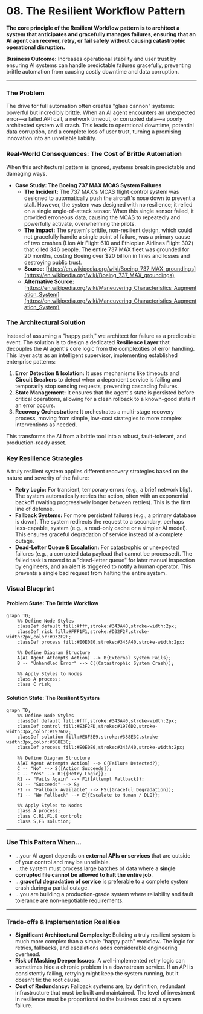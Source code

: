 # 08. The Resilient Workflow Pattern

**The core principle of the Resilient Workflow pattern is to architect a system that anticipates and gracefully manages failures, ensuring that an AI agent can recover, retry, or fail safely without causing catastrophic operational disruption.**

**Business Outcome:** Increases operational stability and user trust by ensuring AI systems can handle predictable failures gracefully, preventing brittle automation from causing costly downtime and data corruption.

---

### The Problem

The drive for full automation often creates "glass cannon" systems: powerful but incredibly brittle. When an AI agent encounters an unexpected error—a failed API call, a network timeout, or corrupted data—a poorly architected system will crash. This leads to operational downtime, potential data corruption, and a complete loss of user trust, turning a promising innovation into an unreliable liability.

### Real-World Consequences: The Cost of Brittle Automation

When this architectural pattern is ignored, systems break in predictable and damaging ways.

- **Case Study: The Boeing 737 MAX MCAS System Failures**
  - **The Incident:** The 737 MAX's MCAS flight control system was designed to automatically push the aircraft's nose down to prevent a stall. However, the system was designed with no resilience; it relied on a single angle-of-attack sensor. When this single sensor failed, it provided erroneous data, causing the MCAS to repeatedly and powerfully activate, overwhelming the pilots.
  - **The Impact:** The system's brittle, non-resilient design, which could not gracefully handle a single point of failure, was a primary cause of two crashes (Lion Air Flight 610 and Ethiopian Airlines Flight 302) that killed 346 people. The entire 737 MAX fleet was grounded for 20 months, costing Boeing over $20 billion in fines and losses and destroying public trust.
  - **Source:** [https://en.wikipedia.org/wiki/Boeing_737_MAX_groundings](https://en.wikipedia.org/wiki/Boeing_737_MAX_groundings)
  - **Alternative Source:** [https://en.wikipedia.org/wiki/Maneuvering_Characteristics_Augmentation_System](https://en.wikipedia.org/wiki/Maneuvering_Characteristics_Augmentation_System)

### The Architectural Solution

Instead of assuming a "happy path," we architect for failure as a predictable event. The solution is to design a dedicated **Resilience Layer** that decouples the AI agent's core logic from the complexities of error handling. This layer acts as an intelligent supervisor, implementing established enterprise patterns:

1.  **Error Detection & Isolation:** It uses mechanisms like timeouts and **Circuit Breakers** to detect when a dependent service is failing and temporarily stop sending requests, preventing cascading failures.
2.  **State Management:** It ensures that the agent's state is persisted before critical operations, allowing for a clean rollback to a known-good state if an error occurs.
3.  **Recovery Orchestration:** It orchestrates a multi-stage recovery process, moving from simple, low-cost strategies to more complex interventions as needed.

This transforms the AI from a brittle tool into a robust, fault-tolerant, and production-ready asset.

### Key Resilience Strategies

A truly resilient system applies different recovery strategies based on the nature and severity of the failure:

- **Retry Logic:** For transient, temporary errors (e.g., a brief network blip). The system automatically retries the action, often with an exponential backoff (waiting progressively longer between retries). This is the first line of defense.
- **Fallback Systems:** For more persistent failures (e.g., a primary database is down). The system redirects the request to a secondary, perhaps less-capable, system (e.g., a read-only cache or a simpler AI model). This ensures graceful degradation of service instead of a complete outage.
- **Dead-Letter Queue & Escalation:** For catastrophic or unexpected failures (e.g., a corrupted data payload that cannot be processed). The failed task is moved to a "dead-letter queue" for later manual inspection by engineers, and an alert is triggered to notify a human operator. This prevents a single bad request from halting the entire system.

### Visual Blueprint

#### Problem State: The Brittle Workflow

```mermaid
graph TD;
    %% Define Node Styles
    classDef default fill:#fff,stroke:#343A40,stroke-width:2px;
    classDef risk fill:#FFF1F1,stroke:#D32F2F,stroke-width:2px,color:#D32F2F;
    classDef process fill:#E0E0E0,stroke:#343A40,stroke-width:2px;

    %% Define Diagram Structure
    A(AI Agent Attempts Action) --> B{External System Fails};
    B -- "Unhandled Error" --> C((Catastrophic System Crash));

    %% Apply Styles to Nodes
    class A process;
    class C risk;
```

#### Solution State: The Resilient System

```mermaid
graph TD;
    %% Define Node Styles
    classDef default fill:#fff,stroke:#343A40,stroke-width:2px;
    classDef control fill:#E3F2FD,stroke:#1976D2,stroke-width:3px,color:#1976D2;
    classDef solution fill:#E8F5E9,stroke:#388E3C,stroke-width:3px,color:#388E3C;
    classDef process fill:#E0E0E0,stroke:#343A40,stroke-width:2px;

    %% Define Diagram Structure
    A[AI Agent Attempts Action] --> C{Failure Detected?};
    C -- "No" --> S([Action Succeeds]);
    C -- "Yes" --> R1{{Retry Logic}};
    R1 -- "Fails Again" --> F1{{Attempt Fallback}};
    R1 -- "Succeeds" --> S;
    F1 -- "Fallback Available" --> FS([Graceful Degradation]);
    F1 -- "No Fallback" --> E{{Escalate to Human / DLQ}};

    %% Apply Styles to Nodes
    class A process;
    class C,R1,F1,E control;
    class S,FS solution;
```

---

### Use This Pattern When...

- ...your AI agent depends on **external APIs or services** that are outside of your control and may be unreliable.
- ...the system must process large batches of data where a **single corrupted file cannot be allowed to halt the entire job**.
- ...**graceful degradation of service** is preferable to a complete system crash during a partial outage.
- ...you are building a production-grade system where reliability and fault tolerance are non-negotiable requirements.

---

### Trade-offs & Implementation Realities

- **Significant Architectural Complexity:** Building a truly resilient system is much more complex than a simple "happy path" workflow. The logic for retries, fallbacks, and escalations adds considerable engineering overhead.
- **Risk of Masking Deeper Issues:** A well-implemented retry logic can sometimes hide a chronic problem in a downstream service. If an API is consistently failing, retrying might keep the system running, but it doesn't fix the root cause.
- **Cost of Redundancy:** Fallback systems are, by definition, redundant infrastructure that must be built and maintained. The level of investment in resilience must be proportional to the business cost of a system failure.
